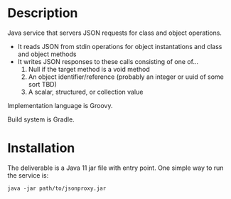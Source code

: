 # Description
Java service that servers JSON requests for class and object operations.
* It reads JSON from stdin operations for object instantations and class and object methods
* It writes JSON responses to these calls consisting of one of...
  1. Null if the target method is a void method
  1. An object identifier/reference (probably an integer or uuid of some sort TBD)
  1. A scalar, structured, or collection value

Implementation language is Groovy.

Build system is Gradle.

# Installation
The deliverable is a Java 11 jar file with entry point.
One simple way to run the service is:
```
java -jar path/to/jsonproxy.jar
```
